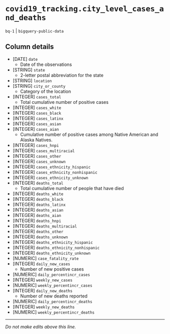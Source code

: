 # `covid19_tracking.city_level_cases_and_deaths`
`bq-1` | `bigquery-public-data`

## Column details
* [DATE]      `date`
  - Date of the observations
* [STRING]    `state`
  - 2-letter postal abbreviation for the state
* [STRING]    `location`
* [STRING]    `city_or_county`
  - Category of the location
* [INTEGER]   `cases_total`
  - Total cumulative number of positive cases
* [INTEGER]   `cases_white`
* [INTEGER]   `cases_black`
* [INTEGER]   `cases_latinx`
* [INTEGER]   `cases_asian`
* [INTEGER]   `cases_aian`
  - Cumulative number of positive cases among Native American and Alaska Natives.
* [INTEGER]   `cases_hnpi`
* [INTEGER]   `cases_multiracial`
* [INTEGER]   `cases_other`
* [INTEGER]   `cases_unknown`
* [INTEGER]   `cases_ethnicity_hispanic`
* [INTEGER]   `cases_ethnicity_nonhispanic`
* [INTEGER]   `cases_ethnicity_unknown`
* [INTEGER]   `deaths_total`
  - Total cumulative number of people that have died
* [INTEGER]   `deaths_white`
* [INTEGER]   `deaths_black`
* [INTEGER]   `deaths_latinx`
* [INTEGER]   `deaths_asian`
* [INTEGER]   `deaths_aian`
* [INTEGER]   `deaths_hnpi`
* [INTEGER]   `deaths_multiracial`
* [INTEGER]   `deaths_other`
* [INTEGER]   `deaths_unknown`
* [INTEGER]   `deaths_ethnicity_hispanic`
* [INTEGER]   `deaths_ethnicity_nonhispanic`
* [INTEGER]   `deaths_ethnicity_unknown`
* [NUMERIC]   `case_fatality_rate`
* [INTEGER]   `daily_new_cases`
  - Number of new positive cases
* [NUMERIC]   `daily_percentincr_cases`
* [INTEGER]   `weekly_new_cases`
* [NUMERIC]   `weekly_percentincr_cases`
* [INTEGER]   `daily_new_deaths`
  - Number of new deaths reported
* [NUMERIC]   `daily_percentincr_deaths`
* [INTEGER]   `weekly_new_deaths`
* [NUMERIC]   `weekly_percentincr_deaths`

-------------------------------------------------------------------------------
*Do not make edits above this line.*
